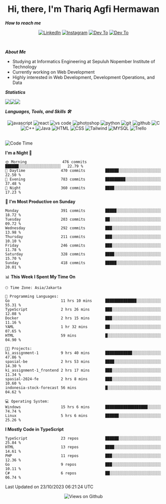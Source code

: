 <div align="center">
  <h1>Hi, there, I'm Thariq Agfi Hermawan</h1>
</div>


***How to reach me***
<p align='center'>
   <a href="https://www.linkedin.com/in/thariqagfihermawan" target="_blank"><img src="https://img.shields.io/badge/LinkedIn-0077B5?style=for-the-badge&logo=linkedin&logoColor=white" alt="LinkedIn"></a>
   <a href="https://www.instagram.com/thoriqagfi" target="_blank"><img src="https://img.shields.io/badge/Instagram-E4405F?style=for-the-badge&logo=instagram&logoColor=white" alt="Instagram"></a>
   <a href="https://medium.com/@thoriq.aghfi60" target="_blank"><img src="https://img.shields.io/badge/Medium-12100E?style=for-the-badge&logo=medium&logoColor=white" alt="Dev To"></a>
   <a href="https://linktr.ee/thoriqagfi" target="_blank"><img src="https://img.shields.io/badge/linktree-1de9b6?style=for-the-badge&logo=linktree&logoColor=white" alt="Dev To"></a>
</p>

<br>

***About Me***
- Studying at Informatics Engineering at Sepuluh Nopember Institute of Technology
- Currently working on Web Development
- Highly interested in Web Development, Development Operations, and Data

***Statistics***

<!-- [![GitHub Streak](http://github-readme-streak-stats.herokuapp.com?user=thoriqagfi&theme=dark)](https://git.io/streak-stats) -->

<div align="center">
  <div style="display: flex;">
    <img src="http://github-readme-streak-stats.herokuapp.com?user=thoriqagfi&theme=chartreuse-dark"/>
    <img src="https://github-readme-stats.vercel.app/api/top-langs/?username=thoriqagfi&layout=compact&&theme=chartreuse-dark&langs_count=8)](https://github.com/thoriqagfi"/>
    <img src="https://github-readme-stats.vercel.app/api?username=thoriqagfi&show_icons=true&theme=chartreuse-dark"/>
  </div>
</div>

<!-- [![Top Langs](https://github-readme-stats.vercel.app/api/top-langs/?username=thoriqagfi&layout=compact&&theme=chartreuse-dark&langs_count=8)](https://github.com/thoriqagfi)
< ![Agfi's GitHub stats](https://github-readme-stats.vercel.app/api?username=thoriqagfi&show_icons=true&theme=chartreuse-dark) -->

***Languages, Tools, and Skills 🛠***

  <div align="center">
    <img src="https://img.shields.io/badge/JavaScript-F7DF1E?style=for-the-badge&logo=javascript&logoColor=black" alt="javascript" />
    <img src="https://img.shields.io/badge/React-61DAFB?style=for-the-badge&logo=react&logoColor=black" alt="react" />
    <img src="https://img.shields.io/badge/vs%20code-007ACC?style=for-the-badge&logo=visual%20studio%20code&logoColor=white" alt="vs code" />
    <img src="https://img.shields.io/badge/adobe%20photoshop-31A8FF?style=for-the-badge&logo=adobe%20photoshop&logoColor=white" alt="photoshop" />
    <img src="https://img.shields.io/badge/python-3776AB?style=for-the-badge&logo=python&logoColor=white" alt="python" />
    <img src="https://img.shields.io/badge/Git-F05032?style=for-the-badge&logo=git&logoColor=white" alt="git" />
    <img src="https://img.shields.io/badge/GitHub-100000?style=for-the-badge&logo=github&logoColor=white" alt="github" />
    <img src="https://img.shields.io/badge/c-%2300599C.svg?style=for-the-badge&logo=c&logoColor=white" alt="C" />
    <img src="https://img.shields.io/badge/c++-%2300599C.svg?style=for-the-badge&logo=c%2B%2B&logoColor=white" alt="C++" />
    <img src="https://img.shields.io/badge/Java-ED8B00?style=for-the-badge&logo=java&logoColor=white" alt="Java"/>
    <img src="https://img.shields.io/badge/HTML5-E34F26?style=for-the-badge&logo=html5&logoColor=white" alt="HTML" />
    <img src="https://img.shields.io/badge/CSS-239120?&style=for-the-badge&logo=css3&logoColor=white" alt ="CSS" />
    <img src="https://img.shields.io/badge/tailwindcss-%2338B2AC.svg?style=for-the-badge&logo=tailwind-css&logoColor=white" alt="Tailwind" />
    <img src="https://img.shields.io/badge/MySQL-00000F?style=for-the-badge&logo=mysql&logoColor=white" alt="MYSQL" />
    <img src="https://img.shields.io/badge/Trello-%23026AA7.svg?style=for-the-badge&logo=Trello&logoColor=white" alt="Trello" />
  </div><br>

<!--START_SECTION:waka-->
![Code Time](http://img.shields.io/badge/Code%20Time-716%20hrs%2059%20mins-blue)

**I'm a Night 🦉** 

```text
🌞 Morning                476 commits         ██████░░░░░░░░░░░░░░░░░░░   22.79 % 
🌆 Daytime                470 commits         ██████░░░░░░░░░░░░░░░░░░░   22.50 % 
🌃 Evening                783 commits         █████████░░░░░░░░░░░░░░░░   37.48 % 
🌙 Night                  360 commits         ████░░░░░░░░░░░░░░░░░░░░░   17.23 % 
```
📅 **I'm Most Productive on Sunday** 

```text
Monday                   391 commits         █████░░░░░░░░░░░░░░░░░░░░   18.72 % 
Tuesday                  203 commits         ██░░░░░░░░░░░░░░░░░░░░░░░   09.72 % 
Wednesday                292 commits         ███░░░░░░░░░░░░░░░░░░░░░░   13.98 % 
Thursday                 211 commits         ███░░░░░░░░░░░░░░░░░░░░░░   10.10 % 
Friday                   246 commits         ███░░░░░░░░░░░░░░░░░░░░░░   11.78 % 
Saturday                 328 commits         ████░░░░░░░░░░░░░░░░░░░░░   15.70 % 
Sunday                   418 commits         █████░░░░░░░░░░░░░░░░░░░░   20.01 % 
```


📊 **This Week I Spent My Time On** 

```text
🕑︎ Time Zone: Asia/Jakarta

💬 Programming Languages: 
Go                       11 hrs 10 mins      ██████████████░░░░░░░░░░░   55.31 % 
TypeScript               2 hrs 26 mins       ███░░░░░░░░░░░░░░░░░░░░░░   12.08 % 
Docker                   2 hrs 15 mins       ███░░░░░░░░░░░░░░░░░░░░░░   11.16 % 
YAML                     1 hr 32 mins        ██░░░░░░░░░░░░░░░░░░░░░░░   07.65 % 
HTML                     59 mins             █░░░░░░░░░░░░░░░░░░░░░░░░   04.90 % 

🐱‍💻 Projects: 
ki_assignment-1          9 hrs 40 mins       ████████████░░░░░░░░░░░░░   47.86 % 
spasial-be               2 hrs 53 mins       ████░░░░░░░░░░░░░░░░░░░░░   14.30 % 
ki_assignment-1_frontend 2 hrs 17 mins       ███░░░░░░░░░░░░░░░░░░░░░░   11.34 % 
spasial-2024-fe          2 hrs 8 mins        ███░░░░░░░░░░░░░░░░░░░░░░   10.60 % 
indonesia-stock-forecast 56 mins             █░░░░░░░░░░░░░░░░░░░░░░░░   04.62 % 

💻 Operating System: 
Windows                  15 hrs 6 mins       ███████████████████░░░░░░   74.74 % 
Linux                    5 hrs 6 mins        ██████░░░░░░░░░░░░░░░░░░░   25.26 % 
```

**I Mostly Code in TypeScript** 

```text
TypeScript               23 repos            ██████░░░░░░░░░░░░░░░░░░░   25.84 % 
HTML                     13 repos            ████░░░░░░░░░░░░░░░░░░░░░   14.61 % 
PHP                      11 repos            ███░░░░░░░░░░░░░░░░░░░░░░   12.36 % 
Go                       9 repos             ███░░░░░░░░░░░░░░░░░░░░░░   10.11 % 
C#                       6 repos             ██░░░░░░░░░░░░░░░░░░░░░░░   06.74 % 
```




 Last Updated on 23/10/2023 06:21:24 UTC
<!--END_SECTION:waka-->

<div align="center">
<img src="https://komarev.com/ghpvc/?username=thoriqagfi&color=blue" alt="Views on Github" />
</div>